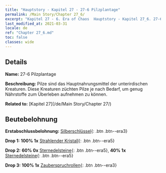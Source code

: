 ```yaml
---
title: "Hauptstory - Kapitel 27 - 27-6 Pilzplantage"
permalink: /Main Story/Chapter 27_6/
excerpt: "Kapitel 27 - 6. Era of Chaos  Hauptstory - Kapitel 27_6. 27-6 Pilzplantage"
last_modified_at: 2021-03-31
locale: de
ref: "Chapter 27_6.md"
toc: false
classes: wide
---
```


## Details

 **Name:** 27-6 Pilzplantage

 **Beschreibung:** Pilze sind das Hauptnahrungsmittel der unterirdischen Kreaturen. Diese Kreaturen züchten Pilze je nach Bedarf, um genug Nährstoffe zum Überleben aufnehmen zu können.

 **Related to:** [Kapitel 27](/de/Main Story/Chapter 27/)

## Beutebelohnung

 **Erstabschlussbelohnung:** [Silberschlüssel](/de/Items/con_693/){: .btn .btn--era3}

 **Drop 1:** **100% 1x** [Strahlender Kristall](/de/Items/mat_101/){: .btn .btn--era5}

 **Drop 2:** **60% 0x** [Sternedelsteine](/de/Items/mat_93/){: .btn .btn--era5}, **40% 1x** [Sternedelsteine](/de/Items/mat_93/){: .btn .btn--era5}

 **Drop 3:** **100% 1x** [Zauberspruchrollen](/de/Items/con_694/){: .btn .btn--era3}

